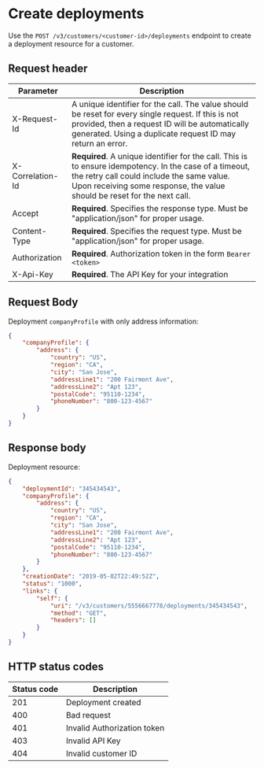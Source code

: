 # Create deployments

Use the `POST /v3/customers/<customer-id>/deployments` endpoint to create a deployment resource for a customer.

## Request header

| Parameter        | Description                                                                                                                                                                                                                      |
|------------------|----------------------------------------------------------------------------------------------------------------------------------------------------------------------------------------------------------------------------------|
| X-Request-Id     | A unique identifier for the call. The value should be reset for every single request. If this is not provided, then a request ID will be automatically generated. Using a duplicate request ID may return an error.              |
| X-Correlation-Id | **Required**. A unique identifier for the call. This is to ensure idempotency. In the case of a timeout, the retry call could include the same value. Upon receiving some response, the value should be reset for the next call. |
| Accept           | **Required**. Specifies the response type. Must be "application/json" for proper usage.                                                                                                                                          |
| Content-Type     | **Required**. Specifies the request type. Must be "application/json" for proper usage.                                                                                                                                           |
| Authorization    | **Required**. Authorization token in the form `Bearer <token>`                                                                                                                                                                   |
| X-Api-Key        | **Required**. The API Key for your integration                                                                                                                                                                                   |

## Request Body

Deployment `companyProfile` with only address information:

```json
{
    "companyProfile": {
        "address": {
            "country": "US",
            "region": "CA",
            "city": "San Jose",
            "addressLine1": "200 Fairmont Ave",
            "addressLine2": "Apt 123",
            "postalCode": "95110-1234",
            "phoneNumber": "800-123-4567"
        }
    }
}
```

## Response body

Deployment resource:

```json
{
    "deploymentId": "345434543",
    "companyProfile": {
        "address": {
            "country": "US",
            "region": "CA",
            "city": "San Jose",
            "addressLine1": "200 Fairmont Ave",
            "addressLine2": "Apt 123",
            "postalCode": "95110-1234",
            "phoneNumber": "800-123-4567"
        }
    },
    "creationDate": "2019-05-02T22:49:52Z",
    "status": "1000",
    "links": {
        "self": {
            "uri": "/v3/customers/5556667778/deployments/345434543",
            "method": "GET",
            "headers": []
        }
    }
}
```

## HTTP status codes

| Status code | Description                 |
|-------------|-----------------------------|
| 201         | Deployment created    |
| 400         | Bad request                 |
| 401         | Invalid Authorization token |
| 403         | Invalid API Key             |
| 404         | Invalid customer ID         |
